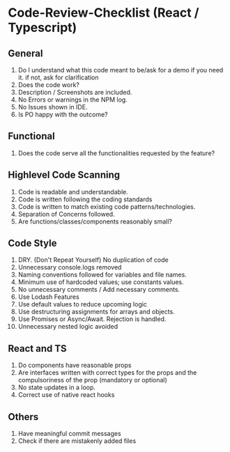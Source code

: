# Code-Review-Checklist (React / Typescript)

## General

1) Do I understand what this code meant to be/ask for a demo if you need it. if not, ask for clarification<br>
2) Does the code work? <br>
3) Description / Screenshots are included. <br>
4) No Errors or warnings in the NPM log. 
5) No Issues shown in IDE.
6) Is PO happy with the outcome?

## Functional
1) Does the code serve all the functionalities requested by the feature?

## Highlevel Code Scanning
1) Code is readable and understandable.<br>
2) Code is written following the coding standards <br>
3) Code is written to match existing code patterns/technologies.<br>
4) Separation of Concerns followed.<br>
5) Are functions/classes/components reasonably small?<br>

## Code Style
1) DRY. (Don't Repeat Yourself) No duplication of code<br>
2) Unnecessary console.logs removed<br>
3) Naming conventions followed for variables and file names.<br>
4) Minimum use of hardcoded values; use constants values.
5) No unnecessary comments / Add necessary comments.
6) Use Lodash Features
7) Use default values to reduce upcoming logic
8) Use destructuring assignments for arrays and objects.
9) Use Promises or Async/Await. Rejection is handled.
10) Unnecessary nested logic avoided

## React and TS
1) Do components have reasonable props
2) Are interfaces written with correct types for the props and the compulsoriness of the prop (mandatory or optional)
3) No state updates in a loop.
4) Correct use of native react hooks


## Others
1) Have meaningful commit messages
2) Check if there are mistakenly added files

